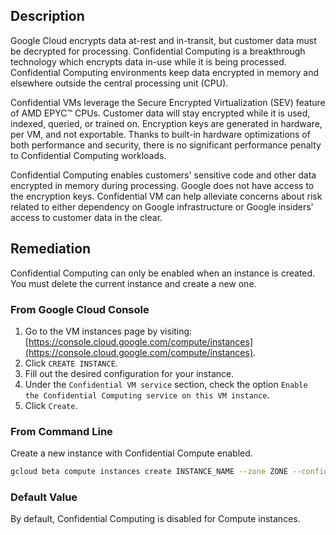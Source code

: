 ## Description

Google Cloud encrypts data at-rest and in-transit, but customer data must be decrypted for processing. Confidential Computing is a breakthrough technology which encrypts data in-use while it is being processed. Confidential Computing environments keep data encrypted in memory and elsewhere outside the central processing unit (CPU).

Confidential VMs leverage the Secure Encrypted Virtualization (SEV) feature of AMD EPYC™ CPUs. Customer data will stay encrypted while it is used, indexed, queried, or trained on. Encryption keys are generated in hardware, per VM, and not exportable. 
Thanks to built-in hardware optimizations of both performance and security, there is no significant performance penalty to Confidential Computing workloads.

Confidential Computing enables customers' sensitive code and other data encrypted in memory during processing. Google does not have access to the encryption keys. Confidential VM can help alleviate concerns about risk related to either dependency on Google infrastructure or Google insiders' access to customer data in the clear.

## Remediation

Confidential Computing can only be enabled when an instance is created. You must delete the current instance and create a new one.

### From Google Cloud Console

1. Go to the VM instances page by visiting: [https://console.cloud.google.com/compute/instances](https://console.cloud.google.com/compute/instances).
2. Click `CREATE INSTANCE`.
3. Fill out the desired configuration for your instance.
4. Under the `Confidential VM service` section, check the option `Enable the Confidential Computing service on this VM instance`.
5. Click `Create`.

### From Command Line

Create a new instance with Confidential Compute enabled.

```bash
gcloud beta compute instances create INSTANCE_NAME --zone ZONE --confidential-compute --maintenance-policy=TERMINATE
```

### Default Value

By default, Confidential Computing is disabled for Compute instances.
